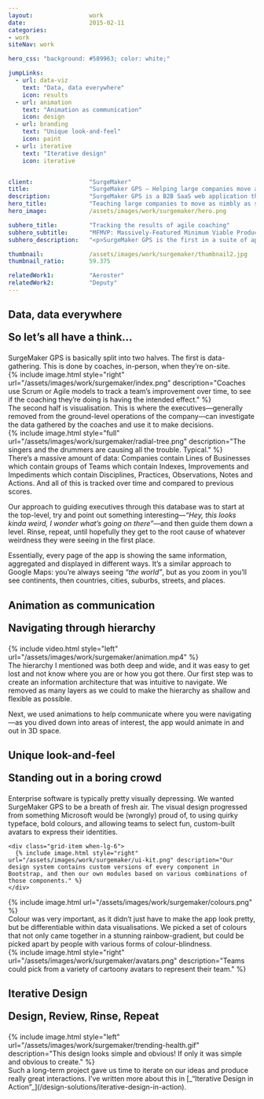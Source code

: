 ```yaml
---
layout:                work
date:                  2015-02-11
categories:    
- work
siteNav: work

hero_css: "background: #589963; color: white;"

jumpLinks:
  - url: data-viz
    text: "Data, data everywhere"
    icon: results
  - url: animation
    text: "Animation as communication"
    icon: design
  - url: branding
    text: "Unique look-and-feel"
    icon: paint
  - url: iterative
    text: "Iterative design"
    icon: iterative


client:                "SurgeMaker"
title:                 "SurgeMaker GPS — Helping large companies move as nimbly as startups"
description:           "SurgeMaker GPS is a B2B SaaS web application that visualizes the improvements made by teams under coaching and helps inform executives' decisions by drawing insights from data."
hero_title:            "Teaching large companies to move as nimbly as startups"
hero_image:            /assets/images/work/surgemaker/hero.png

subhero_title:         "Tracking the results of agile coaching"
subhero_subtitle:      "MFMVP: Massively-Featured Minimum Viable Product"
subhero_description:   "<p>SurgeMaker GPS is the first in a suite of apps by agile coaching company <a href='http://www.gearstream.com/'>GearStream</a>. They approached me to help redesign their web app that visualised the improvements made by teams under coaching and informed executives' decisions by drawing insights from data.</p><p>What started as a 2 month job turned into over 2 years. Designing an enterprise application is very different to designing a B2C app—the feature set expected from an MVP is basically <em>“everything”</em>. This is why so many massive companies are still using software from 10 years ago, because they’ve got <em>“everything”</em>.</p><p><p>So it took us over 2 years to launch an MVP, and it’s the most extensive product I’ve ever worked on.</p>"

thumbnail:             /assets/images/work/surgemaker/thumbnail2.jpg
thumbnail_ratio:       59.375

relatedWork1:          "Aeroster"
relatedWork2:          "Deputy"
---
```


<section class="Page-section" id="data-viz">
  <h2 class="m-bottom--lg">
    <p>Data, data everywhere</p>
    <p class="font-serif color-muted">So let’s all have a think…</p>
  </h2>
<div class="grid">
<div class="grid-item when-lg-6" markdown="1">
SurgeMaker GPS is basically split into two halves. The first is data-gathering. This is done by coaches, in-person, when they’re on-site.
</div>
  <div class="grid-item when-lg-6">
    {% include image.html style="right" url="/assets/images/work/surgemaker/index.png" description="Coaches use Scrum or Agile models to track a team’s improvement over time, to see if the coaching they’re doing is having the intended effect." %}
  </div>
</div>

<div class="grid m-top--xl">
<div class="grid-item when-lg-6 when-lg-push-3" markdown="1">
The second half is visualisation. This is where the executives—generally removed from the ground-level operations of the company—can investigate the data gathered by the coaches and use it to make decisions.
</div>
</div>

<div class="m-top--lg">
  {% include image.html style="full" url="/assets/images/work/surgemaker/radial-tree.png" description="The singers and the drummers are causing all the trouble. Typical." %}
</div>

<div class="grid m-top--xl">
<div class="grid-item when-lg-6 when-lg-push-3" markdown="1">
There’s a massive amount of data: Companies contain Lines of Businesses which contain groups of Teams which contain Indexes, Improvements and Impediments which contain Disciplines, Practices, Observations, Notes and Actions. And all of this is tracked over time and compared to previous scores.

Our approach to guiding executives through this database was to start at the top-level, try and point out something interesting—_“Hey, this looks kinda weird, I wonder what’s going on there”_—and then guide them down a level. Rinse, repeat, until hopefully they get to the root cause of whatever weirdness they were seeing in the first place.

Essentially, every page of the app is showing the same information, aggregated and displayed in different ways. It’s a similar approach to Google Maps: you’re always seeing _“the world”_, but as you zoom in you’ll see continents, then countries, cities, suburbs, streets, and places.
</div>
</div>
</section>

<section class="Page-section" id="animation">
  <h2 class="m-bottom--lg">
    <p>Animation as communication</p>
    <p class="font-serif color-muted">Navigating through hierarchy</p>
  </h2>
  <div class="grid">
    <div class="grid-item when-lg-6">
      {% include video.html style="left" url="/assets/images/work/surgemaker/animation.mp4" %}
    </div>

<div class="grid-item when-lg-6 m-top--lg when-lg-m-top--0" markdown="1">
The hierarchy I mentioned was both deep and wide, and it was easy to get lost and not know where you are or how you got there. Our first step was to create an information architecture that was intuitive to navigate. We removed as many layers as we could to make the hierarchy as shallow and flexible as possible.

Next, we used animations to help communicate where you were navigating—as you dived down into areas of interest, the app would animate in and out in 3D space.
</div>
</div>
</section>

<section class="Page-section" id="branding">
  <h2 class="m-bottom--lg">
    <p>Unique look-and-feel</p>
    <p class="font-serif color-muted">Standing out in a boring crowd</p>
  </h2>
  <div class="grid">
<div class="grid-item when-lg-6 m-top--lg when-lg-m-top--0" markdown="1">
Enterprise software is typically pretty visually depressing. We wanted SurgeMaker GPS to be a breath of fresh air. The visual design progressed from something Microsoft would be (wrongly) proud of, to using quirky typeface, bold colours, and allowing teams to select fun, custom-built avatars to express their identities.
</div>

    <div class="grid-item when-lg-6">
      {% include image.html style="right" url="/assets/images/work/surgemaker/ui-kit.png" description="Our design system contains custom versions of every component in Bootstrap, and then our own modules based on various combinations of those components." %}
    </div>
</div>

<div class="grid m-top--lg align-center">

  <div class="grid-item when-lg-6">
    {% include image.html url="/assets/images/work/surgemaker/colours.png" %}
  </div>
<div class="grid-item when-lg-6 m-top--lg when-lg-m-top--0" markdown="1">
Colour was very important, as it didn’t just have to make the app look pretty, but be differentiable within data visualisations. We picked a set of colours that not only came together in a stunning rainbow-gradient, but could be picked apart by people with various forms of colour-blindness.
</div>
</div>

<div class="grid m-top--lg">
  <div class="grid-item when-lg-6 when-lg-push-6">
    {% include image.html style="right" url="/assets/images/work/surgemaker/avatars.png" description="Teams could pick from a variety of cartoony avatars to represent their team." %}
  </div>
</div>
</section>

<section class="Page-section" id="iterative">
  <h2 class="m-bottom--lg">
    <p>Iterative Design</p>
    <p class="font-serif color-muted">Design, Review, Rinse, Repeat</p>
  </h2>
  <div class="grid">
    <div class="grid-item when-lg-6">
      {% include image.html style="left" url="/assets/images/work/surgemaker/trending-health.gif" description="This design looks simple and obvious! If only it was simple and obvious to create." %}
    </div>

<div class="grid-item when-lg-6 m-top--lg when-lg-m-top--0" markdown="1">
Such a long-term project gave us time to iterate on our ideas and produce really great interactions. I’ve written more about this in [_“Iterative Design in Action”_](/design-solutions/iterative-design-in-action).
</div>
</div>
</section>